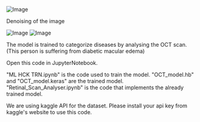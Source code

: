 ![Image](https://github.com/user-attachments/assets/26a92a2c-ea27-43ac-8f44-8a6682c354cd)

Denoising of the image

![Image](https://github.com/user-attachments/assets/6bfa71e5-9e53-4257-94b7-c44302ea309a)
![Image](https://github.com/user-attachments/assets/459153e8-6645-4825-8ddd-50829b414fef)

The model is trained to categorize diseases by analysing the OCT scan.
(This person is suffering from diabetic macular edema)

Open this code in JupyterNotebook.

"ML HCK TRN.ipynb" is the code used to train the model.
"OCT_model.hb" and "OCT_model.keras" are the trained model.
"Retinal_Scan_Analyser.ipynb" is the code that implements the already trained model.

We are using kaggle API for the dataset. Please install your api key from kaggle's website to use this code.
